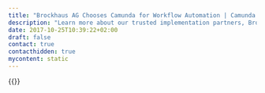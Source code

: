```yaml
---
title: "Brockhaus AG Chooses Camunda for Workflow Automation | Camunda BPM"
description: "Learn more about our trusted implementation partners, Brockhaus AG. Camunda is the leader for workflow automation & business process management. Get your 30 day trial today. "
date: 2017-10-25T10:39:22+02:00
draft: false
contact: true
contacthidden: true
mycontent: static
---
```

{{<partner-single
company="BROCKHAUS AG"
type="si"
website="http://www.brockhaus-ag.de"
countrycode="DE"
city="Lünen & Dortmund"
description=""
siregion="dach,emea"
level="certified"
logo="//images.ctfassets.net/vpidbgnakfvf/4dJXxQ2xN6GAkYsyEgy82k/1c1ef5399e5ca7995bb20cd048375edb/BROCKHAUSAG.png">}}
